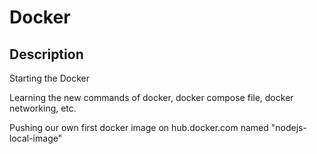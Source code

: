 # Docker

## Description
Starting the Docker 

Learning the new commands of docker, docker compose file, docker networking, etc.

Pushing our own first docker image on hub.docker.com named "nodejs-local-image"

 
 

